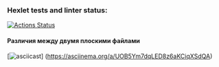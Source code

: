 ### Hexlet tests and linter status:
[![Actions Status](https://github.com/Dmitry1399/frontend-project-46/actions/workflows/hexlet-check.yml/badge.svg)](https://github.com/Dmitry1399/frontend-project-46/actions)

#### Различия между двумя плоскими файлами
[![asciicast](https://asciinema.org/a/UOB5Ym7dqLED8z6aKCiqXSdQA.svg)]
(https://asciinema.org/a/UOB5Ym7dqLED8z6aKCiqXSdQA)